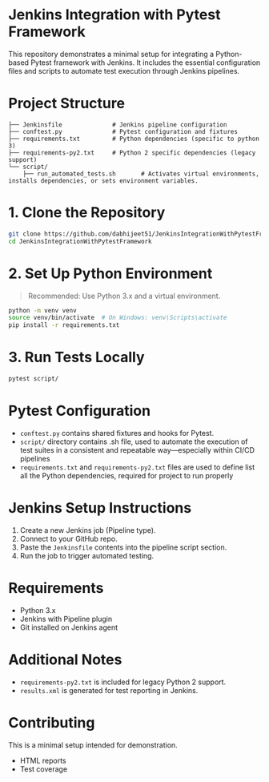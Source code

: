 # Jenkins Integration with Pytest Framework

This repository demonstrates a minimal setup for integrating a Python-based Pytest framework with Jenkins. 
It includes the essential configuration files and scripts to automate test execution through Jenkins pipelines.

# Project Structure

```
├── Jenkinsfile              # Jenkins pipeline configuration
├── conftest.py              # Pytest configuration and fixtures
├── requirements.txt         # Python dependencies (specific to python 3)
├── requirements-py2.txt     # Python 2 specific dependencies (legacy support)
└── script/
    ├── run_automated_tests.sh       # Activates virtual environments, installs dependencies, or sets environment variables.
```

# 1. Clone the Repository

```bash
git clone https://github.com/dabhijeet51/JenkinsIntegrationWithPytestFramework.git
cd JenkinsIntegrationWithPytestFramework
```

# 2. Set Up Python Environment

> Recommended: Use Python 3.x and a virtual environment.

```bash
python -m venv venv
source venv/bin/activate  # On Windows: venv\Scripts\activate
pip install -r requirements.txt
```

# 3. Run Tests Locally

```bash
pytest script/
```

# Pytest Configuration

- `conftest.py` contains shared fixtures and hooks for Pytest.
- `script/` directory contains .sh file, used to automate the execution of test suites in a consistent and repeatable way—especially within CI/CD pipelines
- `requirements.txt` and `requirements-py2.txt` files are used to define list all the Python dependencies, required for project to run properly

# Jenkins Setup Instructions

1. Create a new Jenkins job (Pipeline type).
2. Connect to your GitHub repo.
3. Paste the `Jenkinsfile` contents into the pipeline script section.
4. Run the job to trigger automated testing.

# Requirements

- Python 3.x
- Jenkins with Pipeline plugin
- Git installed on Jenkins agent

# Additional Notes

- `requirements-py2.txt` is included for legacy Python 2 support.
- `results.xml` is generated for test reporting in Jenkins.

# Contributing

This is a minimal setup intended for demonstration.
- HTML reports
- Test coverage
